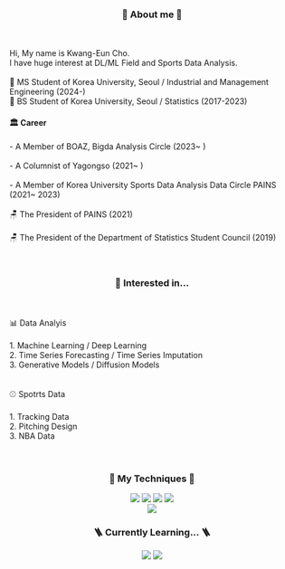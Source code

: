 <!---
KS980411/KS980411 is a ✨ special ✨ repository because its `README.md` (this file) appears on your GitHub profile.
You can click the Preview link to take a look at your changes.
--->

<div align =center><h3> 🧍 About me 🧍 </h3></div>
<br>
<br>
Hi, My name is Kwang-Eun Cho.
<br>
I have huge interest at DL/ML Field and Sports Data Analysis.
<br>
<br>
🏫 MS Student of Korea University, Seoul / Industrial and Management Engineering (2024-)
<br>
🏫 BS Student of Korea University, Seoul / Statistics (2017-2023)
<div align=left><h4> 🏛️ Career </h4></div>
- A Member of BOAZ, Bigda Analysis Circle (2023~ )
<br>
<br>
- A Columnist of Yagongso (2021~ )
<br>
<br>
- A Member of Korea University Sports Data Analysis Data Circle PAINS (2021~ 2023)
<br>
<br>
🪑 The President of PAINS (2021)
<br>
<br>
🪑 The President of the Department of Statistics Student Council (2019)
<br>
<br>
<br>

<div align =center><h3>👀 Interested in...</h3></div> 
<br>
<br>
📊 Data Analyis
 <br>
 <br>
 1. Machine Learning / Deep Learning
 <br>
 2. Time Series Forecasting / Time Series Imputation
 <br>
 3. Generative Models / Diffusion Models
 <br>
 <br>
 <br>
⚾ Spotrts Data
 <br>
 <br>
 1. Tracking Data
 <br>
 2. Pitching Design
 <br>
 3. NBA Data
<br>
  
<br>
<br>

<div align=center><h3> 🧰 My Techniques 🧰</h3></div>
<div align=center>
<img src="https://img.shields.io/badge/python-3776AB?style=for-the-badge&logo=python&logoColor=white"> 
  <img src="https://img.shields.io/badge/pytorch-EE4C2C?style=for-the-badge&logo=pytorch&logoColor=white">
  <img src="https://img.shields.io/badge/pandas-150458?style=for-the-badge&logo=pandas&logoColor=white">
  <img src="https://img.shields.io/badge/keras-D00000?style=for-the-badge&logo=keras&logoColor=white">
  <br>
  
  <img src="https://img.shields.io/badge/R-276DC3?style=for-the-badge&logo=R&logoColor=white">
  <br>

<div align=center><h3> 🪜 Currently Learning... 🪜 </h3></div>
<div align=center>
  <img src="https://img.shields.io/badge/mysql-4479A1?style=for-the-badge&logo=mysql&logoColor=white">
  <img src="https://img.shields.io/badge/Tableau-97627?style=for-the-badge&logo=Tableau&logoColor=white">
  <br>
